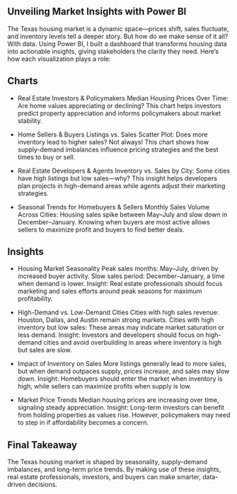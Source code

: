 Unveiling Market Insights with Power BI
--

The Texas housing market is a dynamic space—prices shift, sales fluctuate, and inventory levels tell a deeper story. But how do we make sense of it all? With data. Using Power BI, I built a dashboard that transforms housing data into actionable insights, giving stakeholders the clarity they need. Here’s how each visualization plays a role:

Charts
--
- Real Estate Investors & Policymakers
Median Housing Prices Over Time: Are home values appreciating or declining? This chart helps investors predict property appreciation and informs policymakers about market stability.

- Home Sellers & Buyers
Listings vs. Sales Scatter Plot: Does more inventory lead to higher sales? Not always! This chart shows how supply-demand imbalances influence pricing strategies and the best times to buy or sell.

- Real Estate Developers & Agents
Inventory vs. Sales by City: Some cities have high listings but low sales—why? This insight helps developers plan projects in high-demand areas while agents adjust their marketing strategies.

- Seasonal Trends for Homebuyers & Sellers
Monthly Sales Volume Across Cities: Housing sales spike between May–July and slow down in December–January. Knowing when buyers are most active allows sellers to maximize profit and buyers to find better deals.

Insights
--
- Housing Market Seasonality
Peak sales months: May–July, driven by increased buyer activity.
Slow sales period: December–January, a time when demand is lower.
Insight: Real estate professionals should focus marketing and sales efforts around peak seasons for maximum profitability.

- High-Demand vs. Low-Demand Cities
Cities with high sales revenue: Houston, Dallas, and Austin remain strong markets.
Cities with high inventory but low sales: These areas may indicate market saturation or less demand.
Insight: Investors and developers should focus on high-demand cities and avoid overbuilding in areas where inventory is high but sales are slow.

- Impact of Inventory on Sales
More listings generally lead to more sales, but when demand outpaces supply, prices increase, and sales may slow down.
Insight: Homebuyers should enter the market when inventory is high, while sellers can maximize profits when supply is low.

- Market Price Trends
Median housing prices are increasing over time, signaling steady appreciation.
Insight: Long-term investors can benefit from holding properties as values rise. However, policymakers may need to step in if affordability becomes a concern.

Final Takeaway
--
The Texas housing market is shaped by seasonality, supply-demand imbalances, and long-term price trends. By making use of these insights, real estate professionals, investors, and buyers can make smarter, data-driven decisions.
